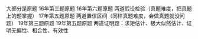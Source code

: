 大部分是原题
 16年第三题原题
 16年第六题原题
 两道假设检验（真题难度，把真题上的题掌握）
 17年第五题原题
 两道置信区间（同样真题难度，会做真题就没问题）
 19年第三题原题
 19年第五题原题
 两道证明题：求矩估计、极大似然估计、证明无偏性、相合性、有效性
 